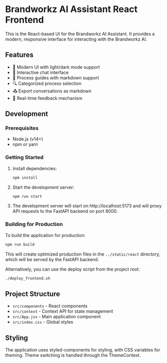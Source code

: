 # Brandworkz AI Assistant React Frontend

This is the React-based UI for the Brandworkz AI Assistant. It provides a modern, responsive interface for interacting with the Brandworkz AI.

## Features

- 🎨 Modern UI with light/dark mode support
- 💬 Interactive chat interface
- 📑 Process guides with markdown support
- 🔍 Categorized process selection
- 📤 Export conversations as markdown
- 🔄 Real-time feedback mechanism

## Development

### Prerequisites

- Node.js (v14+)
- npm or yarn

### Getting Started

1. Install dependencies:
   ```bash
   npm install
   ```

2. Start the development server:
   ```bash
   npm run start
   ```

3. The development server will start on http://localhost:5173 and will proxy API requests to the FastAPI backend on port 8000.

### Building for Production

To build the application for production:

```bash
npm run build
```

This will create optimized production files in the `../static/react` directory, which will be served by the FastAPI backend.

Alternatively, you can use the deploy script from the project root:

```bash
./deploy_frontend.sh
```

## Project Structure

- `src/components` - React components
- `src/context` - Context API for state management
- `src/App.jsx` - Main application component
- `src/index.css` - Global styles

## Styling

The application uses styled-components for styling, with CSS variables for theming. Theme switching is handled through the ThemeContext.
